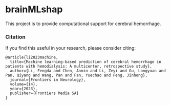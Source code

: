 # brainMLshap

This project is to provide computational support for cerebral hemorrhage.

### Citation
If you find this useful in your research, please consider citing:
```
@article{li2023machine,
  title={Machine learning-based prediction of cerebral hemorrhage in patients with hemodialysis: A multicenter, retrospective study},
  author={Li, Fengda and Chen, Anmin and Li, Zeyi and Gu, Longyuan and Pan, Qiyang and Wang, Pan and Fan, Yuechao and Feng, Jinhong},
  journal={Frontiers in Neurology},
  volume={14},
  year={2023},
  publisher={Frontiers Media SA}
}

```

